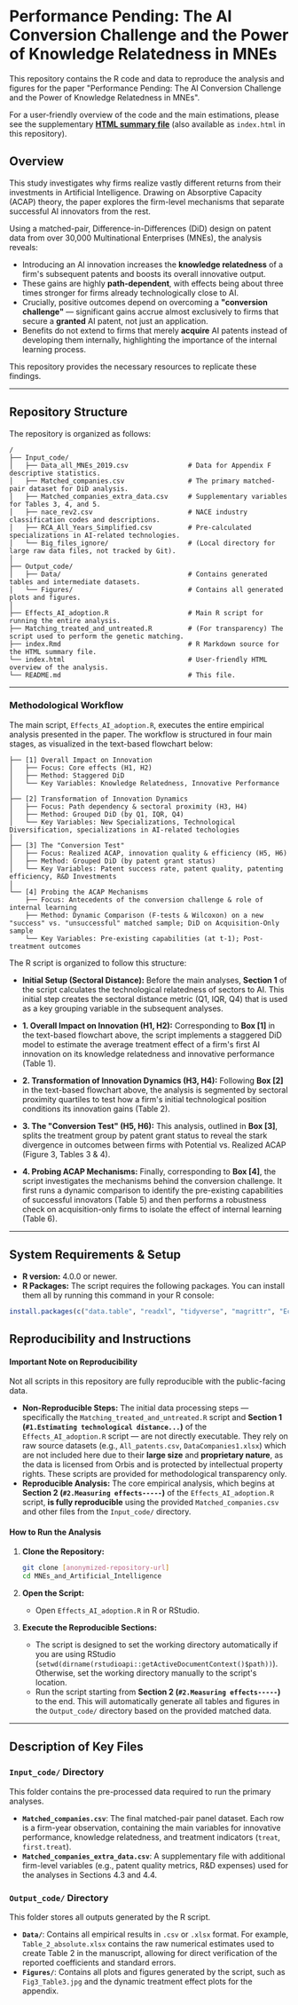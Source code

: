 # Performance Pending: The AI Conversion Challenge and the Power of Knowledge Relatedness in MNEs

This repository contains the R code and data to reproduce the analysis and figures for the paper "Performance Pending: The AI Conversion Challenge and the Power of Knowledge Relatedness in MNEs".

For a user-friendly overview of the code and the main estimations, please see the supplementary **[HTML summary file](https://relatedness-in-mnes.netlify.app/)** (also available as `index.html` in this repository).

## Overview

This study investigates why firms realize vastly different returns from their investments in Artificial Intelligence. Drawing on Absorptive Capacity (ACAP) theory, the paper explores the firm-level mechanisms that separate successful AI innovators from the rest.

Using a matched-pair, Difference-in-Differences (DiD) design on patent data from over 30,000 Multinational Enterprises (MNEs), the analysis reveals:
* Introducing an AI innovation increases the **knowledge relatedness** of a firm's subsequent patents and boosts its overall innovative output.
* These gains are highly **path-dependent**, with effects being about three times stronger for firms already technologically close to AI.
* Crucially, positive outcomes depend on overcoming a **"conversion challenge"** — significant gains accrue almost exclusively to firms that secure a **granted** AI patent, not just an application.
* Benefits do not extend to firms that merely **acquire** AI patents instead of developing them internally, highlighting the importance of the internal learning process.

This repository provides the necessary resources to replicate these findings.

---

## Repository Structure

The repository is organized as follows:

```
/
├── Input_code/
│   ├── Data_all_MNEs_2019.csv               # Data for Appendix F descriptive statistics.
│   ├── Matched_companies.csv                # The primary matched-pair dataset for DiD analysis.
│   ├── Matched_companies_extra_data.csv     # Supplementary variables for Tables 3, 4, and 5.
│   ├── nace_rev2.csv                        # NACE industry classification codes and descriptions.
│   ├── RCA_All_Years_Simplified.csv         # Pre-calculated specializations in AI-related technologies.
│   └── Big_files_ignore/                    # (Local directory for large raw data files, not tracked by Git).
│
├── Output_code/
│   ├── Data/                                # Contains generated tables and intermediate datasets.
│   └── Figures/                             # Contains all generated plots and figures.
│
├── Effects_AI_adoption.R                    # Main R script for running the entire analysis.
├── Matching_treated_and_untreated.R         # (For transparency) The script used to perform the genetic matching.
├── index.Rmd                                # R Markdown source for the HTML summary file.
└── index.html                               # User-friendly HTML overview of the analysis.
└── README.md                                # This file.
```
---

### Methodological Workflow

The main script, `Effects_AI_adoption.R`, executes the entire empirical analysis presented in the paper. The workflow is structured in four main stages, as visualized in the text-based flowchart below:

```
├── [1] Overall Impact on Innovation
│   ├── Focus: Core effects (H1, H2)
│   ├── Method: Staggered DiD
│   └── Key Variables: Knowledge Relatedness, Innovative Performance
│
├── [2] Transformation of Innovation Dynamics
│   ├── Focus: Path dependency & sectoral proximity (H3, H4)
│   ├── Method: Grouped DiD (by Q1, IQR, Q4)
│   └── Key Variables: New Specializations, Technological Diversification, specializations in AI-related techologies
│
├── [3] The "Conversion Test"
│   ├── Focus: Realized ACAP, innovation quality & efficiency (H5, H6)
│   ├── Method: Grouped DiD (by patent grant status)
│   └── Key Variables: Patent success rate, patent quality, patenting efficiency, R&D Investments
│
└── [4] Probing the ACAP Mechanisms
    ├── Focus: Antecedents of the conversion challenge & role of internal learning
    ├── Method: Dynamic Comparison (F-tests & Wilcoxon) on a new "success" vs. "unsuccessful" matched sample; DiD on Acquisition-Only sample
    └── Key Variables: Pre-existing capabilities (at t-1); Post-treatment outcomes
```

The R script is organized to follow this structure:

* **Initial Setup (Sectoral Distance):** Before the main analyses, **Section 1** of the script calculates the technological relatedness of sectors to AI. This initial step creates the sectoral distance metric (Q1, IQR, Q4) that is used as a key grouping variable in the subsequent analyses.

* **1. Overall Impact on Innovation (H1, H2):** Corresponding to **Box [1]** in the text-based flowchart above, the script implements a staggered DiD model to estimate the average treatment effect of a firm's first AI innovation on its knowledge relatedness and innovative performance (Table 1).

* **2. Transformation of Innovation Dynamics (H3, H4):** Following **Box [2]** in the text-based flowchart above, the analysis is segmented by sectoral proximity quartiles to test how a firm's initial technological position conditions its innovation gains (Table 2).

* **3. The "Conversion Test" (H5, H6):** This analysis, outlined in **Box [3]**, splits the treatment group by patent grant status to reveal the stark divergence in outcomes between firms with Potential vs. Realized ACAP (Figure 3, Tables 3 & 4).

* **4. Probing ACAP Mechanisms:** Finally, corresponding to **Box [4]**, the script investigates the mechanisms behind the conversion challenge. It first runs a dynamic comparison to identify the pre-existing capabilities of successful innovators (Table 5) and then performs a robustness check on acquisition-only firms to isolate the effect of internal learning (Table 6).

---

## System Requirements & Setup

* **R version:** 4.0.0 or newer.
* **R Packages:** The script requires the following packages. You can install them all by running this command in your R console:

```R
install.packages(c("data.table", "readxl", "tidyverse", "magrittr", "EconGeo", "psych", "Metrics", "did", "openxlsx", "zoo", "vtable", "ggcorrplot", "janitor"))
```

## Reproducibility and Instructions

#### Important Note on Reproducibility

Not all scripts in this repository are fully reproducible with the public-facing data.
* **Non-Reproducible Steps:** The initial data processing steps — specifically the `Matching_treated_and_untreated.R` script and **Section 1 (`#1.Estimating technological distance...`)** of the `Effects_AI_adoption.R` script — are not directly executable. They rely on raw source datasets (e.g., `All_patents.csv`, `DataCompanies1.xlsx`) which are not included here due to their **large size** and **proprietary nature**, as the data is licensed from Orbis and is protected by intellectual property rights. These scripts are provided for methodological transparency only.
* **Reproducible Analysis:** The core empirical analysis, which begins at **Section 2 (`#2.Measuring effects-----`)** of the `Effects_AI_adoption.R` script, **is fully reproducible** using the provided `Matched_companies.csv` and other files from the `Input_code/` directory.

#### How to Run the Analysis

1.  **Clone the Repository:**
    ```bash
    git clone [anonymized-repository-url]
    cd MNEs_and_Artificial_Intelligence
    ```

2.  **Open the Script:**
    * Open `Effects_AI_adoption.R` in R or RStudio.

3.  **Execute the Reproducible Sections:**
    * The script is designed to set the working directory automatically if you are using RStudio (`setwd(dirname(rstudioapi::getActiveDocumentContext()$path))`). Otherwise, set the working directory manually to the script's location.
    * Run the script starting from **Section 2 (`#2.Measuring effects-----`)** to the end. This will automatically generate all tables and figures in the `Output_code/` directory based on the provided matched data.
---

## Description of Key Files

### `Input_code/` Directory
This folder contains the pre-processed data required to run the primary analyses.

* **`Matched_companies.csv`**: The final matched-pair panel dataset. Each row is a firm-year observation, containing the main variables for innovative performance, knowledge relatedness, and treatment indicators (`treat`, `first.treat`).
* **`Matched_companies_extra_data.csv`**: A supplementary file with additional firm-level variables (e.g., patent quality metrics, R&D expenses) used for the analyses in Sections 4.3 and 4.4.

### `Output_code/` Directory
This folder stores all outputs generated by the R script.

* **`Data/`**: Contains all empirical results in `.csv` or `.xlsx` format. For example, `Table_2_absolute.xlsx` contains the raw numerical estimates used to create Table 2 in the manuscript, allowing for direct verification of the reported coefficients and standard errors.
* **`Figures/`**: Contains all plots and figures generated by the script, such as `Fig3_Table3.jpg` and the dynamic treatment effect plots for the appendix.
